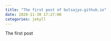 ```yaml
---
title: "The first post of bulsajyo.github.io"
date: 2020-11-30 17:27:00
categories: jekyll
---
```


The first post
